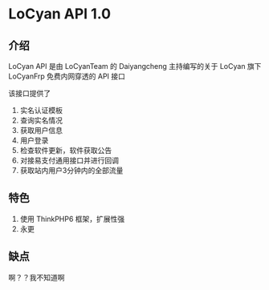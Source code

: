 # LoCyan API 1.0

## 介绍
LoCyan API 是由 LoCyanTeam 的 Daiyangcheng 主持编写的关于 LoCyan 旗下 LoCyanFrp 免费内网穿透的 API 接口

该接口提供了
1. 实名认证模板
2. 查询实名情况
3. 获取用户信息
4. 用户登录
5. 检查软件更新，软件获取公告
6. 对接易支付通用接口并进行回调
7. 获取站内用户3分钟内的全部流量

## 特色
1. 使用 ThinkPHP6 框架，扩展性强
2. 永更

## 缺点
啊？？我不知道啊
